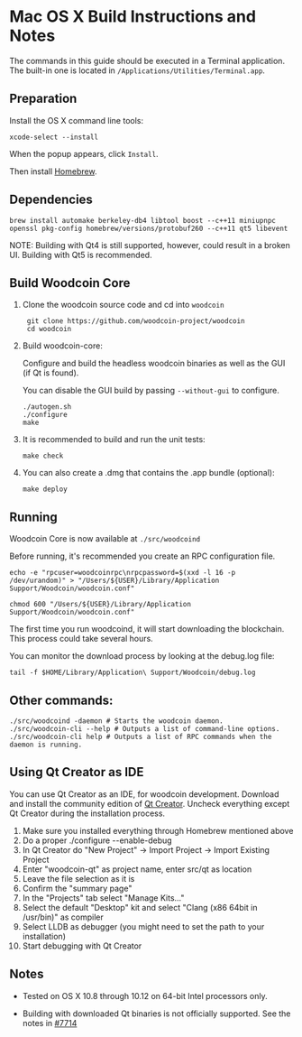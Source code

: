 Mac OS X Build Instructions and Notes
====================================
The commands in this guide should be executed in a Terminal application.
The built-in one is located in `/Applications/Utilities/Terminal.app`.

Preparation
-----------
Install the OS X command line tools:

`xcode-select --install`

When the popup appears, click `Install`.

Then install [Homebrew](http://brew.sh).

Dependencies
----------------------

    brew install automake berkeley-db4 libtool boost --c++11 miniupnpc openssl pkg-config homebrew/versions/protobuf260 --c++11 qt5 libevent

NOTE: Building with Qt4 is still supported, however, could result in a broken UI. Building with Qt5 is recommended.

Build Woodcoin Core
------------------------

1. Clone the woodcoin source code and cd into `woodcoin`

        git clone https://github.com/woodcoin-project/woodcoin
        cd woodcoin

2.  Build woodcoin-core:

    Configure and build the headless woodcoin binaries as well as the GUI (if Qt is found).

    You can disable the GUI build by passing `--without-gui` to configure.

        ./autogen.sh
        ./configure
        make

3.  It is recommended to build and run the unit tests:

        make check

4.  You can also create a .dmg that contains the .app bundle (optional):

        make deploy

Running
-------

Woodcoin Core is now available at `./src/woodcoind`

Before running, it's recommended you create an RPC configuration file.

    echo -e "rpcuser=woodcoinrpc\nrpcpassword=$(xxd -l 16 -p /dev/urandom)" > "/Users/${USER}/Library/Application Support/Woodcoin/woodcoin.conf"

    chmod 600 "/Users/${USER}/Library/Application Support/Woodcoin/woodcoin.conf"

The first time you run woodcoind, it will start downloading the blockchain. This process could take several hours.

You can monitor the download process by looking at the debug.log file:

    tail -f $HOME/Library/Application\ Support/Woodcoin/debug.log

Other commands:
-------

    ./src/woodcoind -daemon # Starts the woodcoin daemon.
    ./src/woodcoin-cli --help # Outputs a list of command-line options.
    ./src/woodcoin-cli help # Outputs a list of RPC commands when the daemon is running.

Using Qt Creator as IDE
------------------------
You can use Qt Creator as an IDE, for woodcoin development.
Download and install the community edition of [Qt Creator](https://www.qt.io/download/).
Uncheck everything except Qt Creator during the installation process.

1. Make sure you installed everything through Homebrew mentioned above
2. Do a proper ./configure --enable-debug
3. In Qt Creator do "New Project" -> Import Project -> Import Existing Project
4. Enter "woodcoin-qt" as project name, enter src/qt as location
5. Leave the file selection as it is
6. Confirm the "summary page"
7. In the "Projects" tab select "Manage Kits..."
8. Select the default "Desktop" kit and select "Clang (x86 64bit in /usr/bin)" as compiler
9. Select LLDB as debugger (you might need to set the path to your installation)
10. Start debugging with Qt Creator

Notes
-----

* Tested on OS X 10.8 through 10.12 on 64-bit Intel processors only.

* Building with downloaded Qt binaries is not officially supported. See the notes in [#7714](https://github.com/bitcoin/bitcoin/issues/7714)
